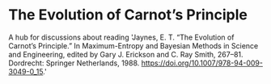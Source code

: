 # The Evolution of Carnot’s Principle

A hub for discussions about reading 'Jaynes, E. T. “The Evolution of Carnot’s Principle.” In Maximum-Entropy and Bayesian Methods in Science and Engineering, edited by Gary J. Erickson and C. Ray Smith, 267–81. Dordrecht: Springer Netherlands, 1988. https://doi.org/10.1007/978-94-009-3049-0_15.'
